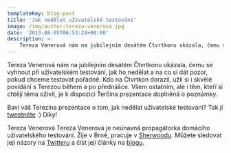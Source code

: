 ```yaml
---
templateKey: blog-post
title: 'Jak nedělat uživatelské testování'
image: /img/author-tereza-venerova.jpg
date: '2013-08-05T06:53:24+00:00'
description: >-
    Tereza Venerová nám na jubilejním desátém Čtvrtkonu ukázala, čemu se vyhnout při uživatelském testování, jak ho nedělat a na co si dát pozor, pokud chceme testovat pořádně. Kdo na Čtvrtkon...
---
```

Tereza Venerová nám na jubilejním desátém Čtvrtkonu ukázala, čemu se vyhnout při uživatelském testování, jak ho nedělat a na co si dát pozor, pokud chceme testovat pořádně. Kdo na Čtvrtkon dorazil, užil si i skvělé povídání s Terezou během a po přednášce. Všem ostatním, ale i těm, kteří si chtějí téma oživit, je k dispozici Terčina prezentace doplněná o poznámky.

Baví váš Terezina prezentace o tom, jak nedělat uživatelské testování? Tak jí [tweetněte](http://twitter.com/home?status=D%C4%9Bl%C3%A1te%20to%20se%20%C5%A1patn%C3%BDmi%20lidmi%2C%20nech%C3%A1v%C3%A1te%20se%20p%C5%99i%20tom%20ru%C5%A1it%20a%20za%C4%8D%C3%ADn%C3%A1te%20s%20t%C3%ADm%20pozd%C4%9B.%20O%20u%C5%BEivatelsk%C3%A9m%20testov%C3%A1n%C3%AD%20na%20http://bit.ly/15GFR4o "Sdílejte tuto prezentaci na Twitteru") :) Díky!

Tereza Venerová Tereza Venerová je neúnavná propagátorka domácího uživatelského testování. Žije v Brně, pracuje v [Sherwoodu](http://www.sherwood.cz/ "Internetová agentura Sherwood"). Můžete sledovat její názory na [Twitteru](https://twitter.com/tvenerova "Tereza Venerová na Twitteru") a číst její články na [blogu](http://www.otestujweb.cz/ "Blog Terezy Venerové").